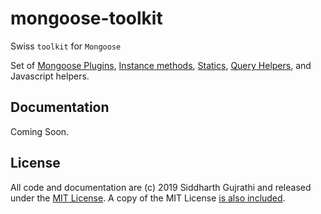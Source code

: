 # mongoose-toolkit

Swiss ``toolkit`` for ``Mongoose``

Set of [Mongoose Plugins](https://mongoosejs.com/docs/plugins.html), [Instance methods](https://mongoosejs.com/docs/guide.html#methods), [Statics](https://mongoosejs.com/docs/guide.html#statics), [Query Helpers](https://mongoosejs.com/docs/guide.html#query-helpers), and Javascript helpers.

## Documentation
Coming Soon.

## License

All code and documentation are (c) 2019 Siddharth Gujrathi and released under the [MIT License](https://github.com/sidgujrathi/mongoose-toolkit/blob/master/LICENSE). A copy of the MIT License [is also included](LICENSE.txt).
